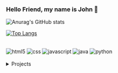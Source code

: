 ### Hello Friend, my name is John 👋

![Anurag's GitHub stats](https://github-readme-stats.vercel.app/api?username=john-fry&show_icons=true&theme=maroongold)

[![Top Langs](https://github-readme-stats.vercel.app/api/top-langs/?username=john-fry&theme=maroongold&layout=compact)](https://github.com/anuraghazra/github-readme-stats)

<div style = "display: inline_block"><br/>
    <img align="center" alt ="html5" src ="https://img.shields.io/badge/HTML5-E34F26?style=for-the-badge&logo=html5&logoColor=white" />
    <img align="center" alt ="css" src ="https://img.shields.io/badge/CSS3-1572B6?style=for-the-badge&logo=css3&logoColor=white" />
    <img align="center" alt ="javascript" src ="https://img.shields.io/badge/JavaScript-F7DF1E?style=for-the-badge&logo=javascript&logoColor=black" />
    <img align="center" alt ="java" src ="https://img.shields.io/badge/Java-ED8B00?style=for-the-badge&logo=java&logoColor=white" />
    <img align="center" alt="python" src="https://img.shields.io/badge/Python-14354C?style=for-the-badge&logo=python&logoColor=white" />
</div><br/>

<details>
  <summary>Projects</summary>

[![ReadMe Card](https://github-readme-stats.vercel.app/api/pin/?username=anuraghazra&repo=github-readme-stats&theme=maroongold)](https://github.com/John-Fry/Atelie-Doce-Masara)
[![ReadMe Card](https://github-readme-stats.vercel.app/api/pin/?username=anuraghazra&repo=github-readme-stats&theme=maroongold)](https://github.com/John-Fry/Jogo-da-Forca-em-Java)

</details>
